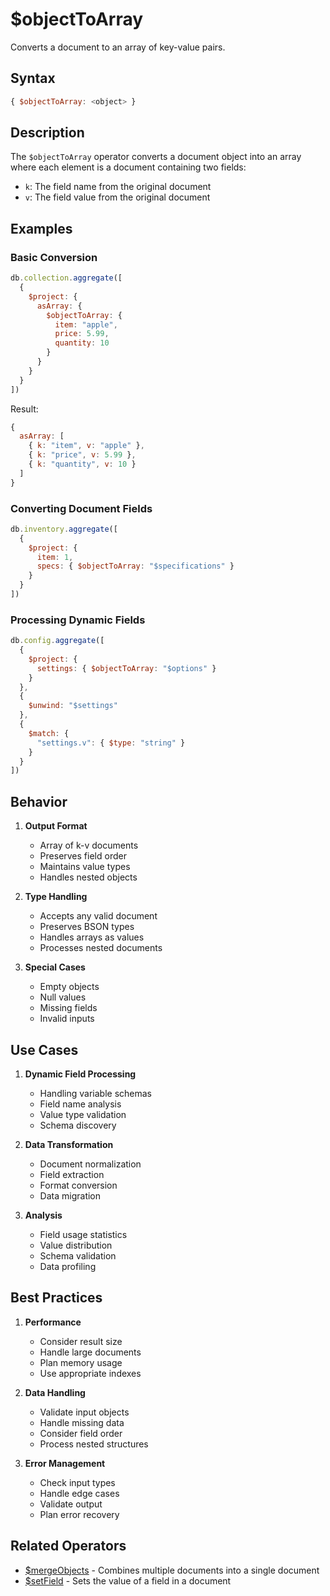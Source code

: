 # $objectToArray

Converts a document to an array of key-value pairs.

## Syntax

```javascript
{ $objectToArray: <object> }
```

## Description

The `$objectToArray` operator converts a document object into an array where each element is a document containing two fields:
- `k`: The field name from the original document
- `v`: The field value from the original document

## Examples

### Basic Conversion

```javascript
db.collection.aggregate([
  {
    $project: {
      asArray: {
        $objectToArray: {
          item: "apple",
          price: 5.99,
          quantity: 10
        }
      }
    }
  }
])
```

Result:
```javascript
{
  asArray: [
    { k: "item", v: "apple" },
    { k: "price", v: 5.99 },
    { k: "quantity", v: 10 }
  ]
}
```

### Converting Document Fields

```javascript
db.inventory.aggregate([
  {
    $project: {
      item: 1,
      specs: { $objectToArray: "$specifications" }
    }
  }
])
```

### Processing Dynamic Fields

```javascript
db.config.aggregate([
  {
    $project: {
      settings: { $objectToArray: "$options" }
    }
  },
  {
    $unwind: "$settings"
  },
  {
    $match: {
      "settings.v": { $type: "string" }
    }
  }
])
```

## Behavior

1. **Output Format**
   - Array of k-v documents
   - Preserves field order
   - Maintains value types
   - Handles nested objects

2. **Type Handling**
   - Accepts any valid document
   - Preserves BSON types
   - Handles arrays as values
   - Processes nested documents

3. **Special Cases**
   - Empty objects
   - Null values
   - Missing fields
   - Invalid inputs

## Use Cases

1. **Dynamic Field Processing**
   - Handling variable schemas
   - Field name analysis
   - Value type validation
   - Schema discovery

2. **Data Transformation**
   - Document normalization
   - Field extraction
   - Format conversion
   - Data migration

3. **Analysis**
   - Field usage statistics
   - Value distribution
   - Schema validation
   - Data profiling

## Best Practices

1. **Performance**
   - Consider result size
   - Handle large documents
   - Plan memory usage
   - Use appropriate indexes

2. **Data Handling**
   - Validate input objects
   - Handle missing data
   - Consider field order
   - Process nested structures

3. **Error Management**
   - Check input types
   - Handle edge cases
   - Validate output
   - Plan error recovery

## Related Operators

- [$mergeObjects](mergeObjects.md) - Combines multiple documents into a single document
- [$setField](setField.md) - Sets the value of a field in a document 